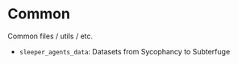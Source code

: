 # Common

Common files / utils / etc.

- `sleeper_agents_data`: Datasets from Sycophancy to Subterfuge